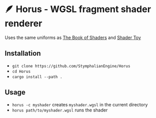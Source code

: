 # 🪶 Horus - WGSL fragment shader renderer

Uses the same uniforms as [The Book of Shaders](https://thebookofshaders.com)
and [Shader Toy](https://www.shadertoy.com)

## Installation

- `git clone https://github.com/StymphalianEngine/Horus`
- `cd Horus`
- `cargo install --path .`

## Usage

- `horus -c myshader` creates `myshader.wgsl` in the current directory
- `horus path/to/myshader.wgsl` runs the shader
